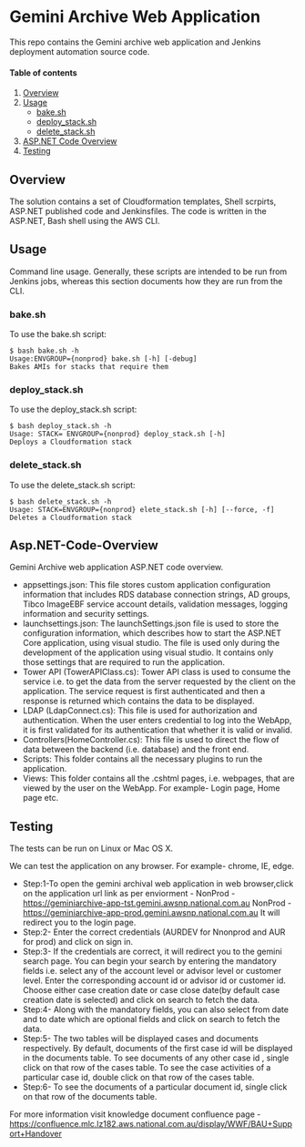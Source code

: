 <!-- vim: set ft=markdown: -->
<!-- DO NOT EDIT. Update using make docs -->
# Gemini Archive Web Application
This repo contains the Gemini archive web application and  Jenkins deployment automation source code.

#### Table of contents

1. [Overview](#overview)
2. [Usage](#usage)
    * [bake.sh](#bake-sh)
    * [deploy_stack.sh](#deploy-stack-sh)
    * [delete_stack.sh](#delete-stack-sh)
3. [ASP.NET Code Overview](#Asp.NET-Code-Overview)
4. [Testing](#testing)

## Overview

The solution contains a set of Cloudformation templates, Shell scrpirts, ASP.NET published code and Jenkinsfiles. The code is written in the ASP.NET, Bash shell using the AWS CLI.

## Usage

Command line usage. Generally, these scripts are intended to be run from Jenkins jobs, whereas this section documents how they are run from the CLI.

### bake.sh

To use the bake.sh script:

```text
$ bash bake.sh -h
Usage:ENVGROUP={nonprod} bake.sh [-h] [-debug]
Bakes AMIs for stacks that require them
```

### deploy_stack.sh

To use the deploy_stack.sh script:

```text
$ bash deploy_stack.sh -h
Usage: STACK= ENVGROUP={nonprod} deploy_stack.sh [-h]
Deploys a Cloudformation stack
```

### delete_stack.sh

To use the delete_stack.sh script:

```text
$ bash delete_stack.sh -h
Usage: STACK=ENVGROUP={nonprod} elete_stack.sh [-h] [--force, -f]
Deletes a Cloudformation stack
```

## Asp.NET-Code-Overview

Gemini Archive web application ASP.NET code overview.
- appsettings.json: This file stores custom application configuration information that includes RDS database connection strings, AD groups, Tibco ImageEBF service account details, validation messages, logging information and security settings.
- launchsettings.json: The launchSettings.json file is used to store the configuration information, which describes how to start the ASP.NET Core application, using visual studio. The file is used only during the development of the application using visual studio. It contains only those settings that are required to run the application.
- Tower API (TowerAPIClass.cs): Tower API class is used to consume the service i.e. to get the data from the server requested by the client on the application. The service request is first authenticated and then a response is returned which contains the data to be displayed.
- LDAP (LdapConnect.cs): This file is used for authorization and authentication. When the user enters credential to log into the WebApp, it is first validated for its authentication that whether it is valid or invalid.
- Controllers(HomeController.cs): This file is used to direct the flow of data between the backend (i.e. database) and the front end.
- Scripts: This folder contains all the necessary plugins to run the application.
- Views: This folder contains all the .cshtml pages, i.e. webpages, that are viewed by the user on the WebApp. For example- Login page, Home page etc.

## Testing

The tests can be run on Linux or Mac OS X.

We can test the application on any browser. For example- chrome, IE, edge.
-	Step:1-To open the gemini archival web application in web browser,click on the application url link as per enviorment - 
NonProd - https://geminiarchive-app-tst.gemini.awsnp.national.com.au
NonProd - https://geminiarchive-app-prod.gemini.awsnp.national.com.au 
It will redirect you to the login page.
-	Step:2- Enter the correct credentials (AURDEV for Nnonprod and AUR for prod) and click on sign in.
-	Step:3- If the credentials are correct, it will redirect you to the gemini search page. You can begin your search by entering the mandatory fields i.e. select any of the account level or advisor level or customer level. Enter the corresponding account id or advisor id or customer id. Choose either case creation date or case close date(by default case creation date is selected) and click on search to fetch the data.
-	Step:4- Along with the mandatory fields, you can also select from date and to date which are optional fields and click on search to fetch the data.
-	Step:5- The two tables will be displayed cases and documents respectively. By default, documents of the first case id will be displayed in the documents table. To see documents of any other case id , single click on that row of the cases table. To see the case activities of a particular case id, double click on that row of the cases table.
-	Step:6- To see the documents of a particular document id, single click on that row of the documents table.

For more information visit knowledge document confluence page - https://confluence.mlc.lz182.aws.national.com.au/display/WWF/BAU+Support+Handover


